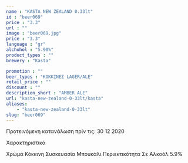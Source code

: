 ```yaml
---
name : "KASTA NEW ZEALAND 0.33lt"
id : "beer069"
price : "3.3"
url : ""
image : "beer069.jpg"
price : "3.3"
language : "gr"
alchohol : "5.90%"
product_types : ""
brewery : "Kasta"

promotion : ""
beer_types : "ΚΟΚΚΙΝΕΣ LAGER/ALE"
retail_price : ""
discount : ""
description_short : "AMBER ALE"
url: "kasta-new-zealand-0-33lt/kasta"
aliases: 
    - "kasta-new-zealand-0-33lt"
slug: "beer069"
---
```


Προτεινόμενη κατανάλωση πρίν τις: 30 12 2020

Χαρακτηριστικά

Χρώμα
Κόκκινη
Συσκευασία
Μπουκάλι
Περιεκτικότητα Σε Αλκοόλ
5.9%
